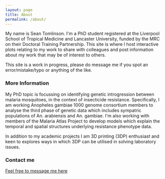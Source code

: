 ```yaml
---
layout: page
title: About
permalink: /about/
---
```


My name is Sean Tomlinson. I'm a PhD student registered at the Liverpool School of Tropical Medicine and Lancaster University, funded by the MRC on their Doctoral Training Partnership. This site is where I host interactive plots relating to my work to share with colleagues and post information about my work that may be of interest to others. 

This site is a work in progress, please do message me if you spot an error/mistake/typo or anything of the like. 

### More Information

My PhD topic is focussing on identifying genetic introgression between malaria mosquitoes, in the context of insecticide resistance. Specifically, I am working Anopheles gambiae 1000 genome consortium members to analyse the third phase of genetic data which includes sympatric populations of An. arabiensis and An. gambiae. I'm also working with members of the Malaria Atlas Project to develop models which explain the temporal and spatial structures underlying resistance phenotype data.

In addition to my academic projects I am 3D printing (3DP) enthusiast and keen to explores ways in which 3DP can be utilised in solving laboratory issues. 

### Contact me

[Feel free to message me here](mailto:sean.tomlinson@lstmed.ac.uk)
